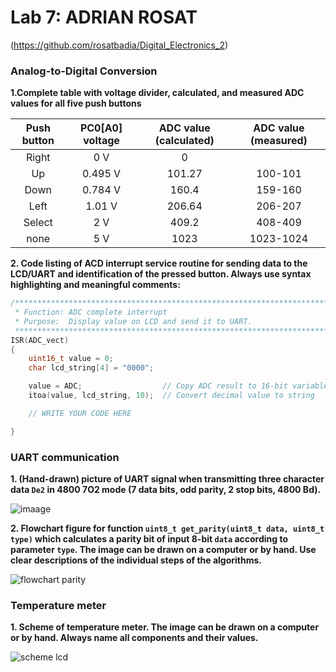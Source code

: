 # Lab 7: ADRIAN ROSAT 

(https://github.com/rosatbadia/Digital_Electronics_2)

### Analog-to-Digital Conversion

**1.Complete table with voltage divider, calculated, and measured ADC values for all five push buttons**

   | **Push button** | **PC0[A0] voltage** | **ADC value (calculated)** | **ADC value (measured)** |
   | :-: | :-: | :-: | :-: |
   | Right  | 0&nbsp;V | 0   |  |
   | Up     | 0.495&nbsp;V | 101.27 | 100-101 |
   | Down   | 0.784&nbsp;V | 160.4  | 159-160 |
   | Left   | 1.01&nbsp;V  | 206.64 | 206-207 |
   | Select | 2&nbsp;V     | 409.2  | 408-409 |
   | none   |  5&nbsp;V    | 1023   | 1023-1024 |
   
 **2. Code listing of ACD interrupt service routine for sending data to the LCD/UART and identification of the pressed button. Always use syntax highlighting and meaningful comments:**

```c
/**********************************************************************
 * Function: ADC complete interrupt
 * Purpose:  Display value on LCD and send it to UART.
 **********************************************************************/
ISR(ADC_vect)
{
    uint16_t value = 0;
    char lcd_string[4] = "0000";

    value = ADC;                  // Copy ADC result to 16-bit variable
    itoa(value, lcd_string, 10);  // Convert decimal value to string

    // WRITE YOUR CODE HERE

}
```

### UART communication

**1. (Hand-drawn) picture of UART signal when transmitting three character data `De2` in 4800 7O2 mode (7 data bits, odd parity, 2 stop bits, 4800&nbsp;Bd).**

![imaage](https://user-images.githubusercontent.com/91876413/140769419-a414ab92-a9a9-4f74-9241-d6f76d0bf780.jpeg)

**2. Flowchart figure for function `uint8_t get_parity(uint8_t data, uint8_t type)` which calculates a parity bit of input 8-bit `data` according to parameter `type`. The image can be drawn on a computer or by hand. Use clear descriptions of the individual steps of the algorithms.**

![flowchart parity](https://user-images.githubusercontent.com/91876413/140780580-5815f56f-3510-471a-93ad-367b8bb2f026.png)



### Temperature meter

**1. Scheme of temperature meter. The image can be drawn on a computer or by hand. Always name all components and their values.**


![scheme lcd](https://user-images.githubusercontent.com/91876413/140788254-769f2c65-ac5f-43d7-b9d8-0e6f99703d7a.jpeg)
